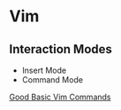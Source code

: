 # Vim

## Interaction Modes

* Insert Mode
* Command Mode

[Good Basic Vim Commands](https://coderwall.com/p/adv71w/basic-vim-commands-for-getting-started)

